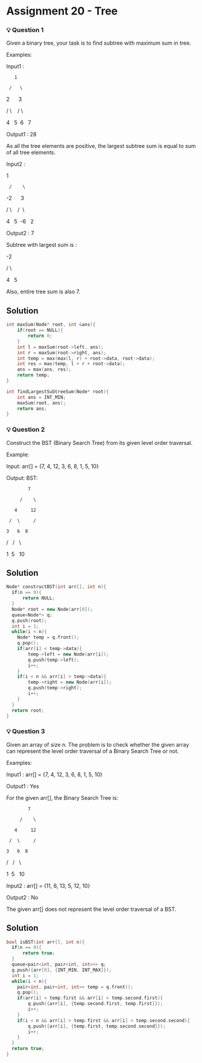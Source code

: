# **Assignment 20 - Tree**

### 💡 **Question 1**

Given a binary tree, your task is to find subtree with maximum sum in tree.

Examples:

Input1 :

       1

     /   \

2      3

/ \    / \

4   5  6   7

Output1 : 28

As all the tree elements are positive, the largest subtree sum is equal to sum of all tree elements.

Input2 :

1

     /    \

-2      3

/ \    /  \

4   5  -6   2

Output2 : 7

Subtree with largest sum is :

-2

/ \

4   5

Also, entire tree sum is also 7.

## **Solution**

```cpp
int maxSum(Node* root, int &ans){
    if(root == NULL){
        return 0;
    }
    int l = maxSum(root->left, ans);
    int r = maxSum(root->right, ans);
    int temp = max(max(l, r) + root->data, root->data);
    int res = max(temp, l + r + root->data);
    ans = max(ans, res);
    return temp;
}

int findLargestSubtreeSum(Node* root){
    int ans = INT_MIN;
    maxSum(root, ans);
    return ans;
}
```

### 💡 **Question 2**

Construct the BST (Binary Search Tree) from its given level order traversal.

Example:

Input: arr[] = {7, 4, 12, 3, 6, 8, 1, 5, 10}

Output: BST:

            7

         /    \

       4     12

     /  \     /

    3   6  8

/   /   \

1  5   10

## **Solution**

```cpp
Node* constructBST(int arr[], int n){
  if(n == 0){
      return NULL;
  }
  Node* root = new Node(arr[0]);
  queue<Node*> q;
  q.push(root);
  int i = 1;
  while(i < n){
    Node* temp = q.front();
    q.pop();
    if(arr[i] < temp->data){
        temp->left = new Node(arr[i]);
        q.push(temp->left);
        i++;
    }
    if(i < n && arr[i] > temp->data){
        temp->right = new Node(arr[i]);
        q.push(temp->right);
        i++;
    }
  }
  return root;
}
```

### 💡 **Question 3**

Given an array of size n. The problem is to check whether the given array can represent the level order traversal of a Binary Search Tree or not.

Examples:

Input1 : arr[] = {7, 4, 12, 3, 6, 8, 1, 5, 10}

Output1 : Yes

For the given arr[], the Binary Search Tree is:

            7

         /    \

       4     12

     /  \     /

    3   6  8

/   /   \

1  5   10

Input2 : arr[] = {11, 6, 13, 5, 12, 10}

Output2 : No

The given arr[] does not represent the level order traversal of a BST.

## **Solution**

```cpp
bool isBST(int arr[], int n){
  if(n == 0){
      return true;
  }
  queue<pair<int, pair<int, int>>> q;
  q.push({arr[0], {INT_MIN, INT_MAX}});
  int i = 1;
  while(i < n){
    pair<int, pair<int, int>> temp = q.front();
    q.pop();
    if(arr[i] < temp.first && arr[i] > temp.second.first){
        q.push({arr[i], {temp.second.first, temp.first}});
        i++;
    }
    if(i < n && arr[i] > temp.first && arr[i] < temp.second.second){
        q.push({arr[i], {temp.first, temp.second.second}});
        i++;
    }
  }
  return true;
}
```
